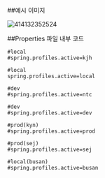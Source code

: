 ##예시 이미지

![414132352524](https://user-images.githubusercontent.com/73927761/160550858-4313b71e-63be-45cd-a013-c60f416b8ded.png)


##Properties 파일 내부 코드
```ymal
#local
#spring.profiles.active=kjh

#local
spring.profiles.active=local

#dev
#spring.profiles.active=ntc

#dev
#spring.profiles.active=dev

#prod(kyn)
#spring.profiles.active=prod

#prod(sej)
#spring.profiles.active=sej

#local(busan)
#spring.profiles.active=busan
```
